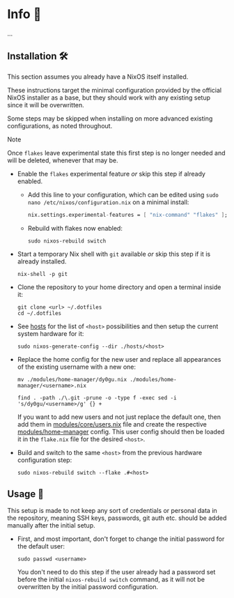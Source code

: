 # Info 📰

...

## Installation 🛠️

This section assumes you already have a NixOS itself installed. 

These instructions target the minimal configuration provided by the official NixOS installer as a base, but they should work with any existing setup since it will be overwritten.

Some steps may be skipped when installing on more advanced existing configurations, as noted throughout.

> [!NOTE]
> Once `flakes` leave experimental state this first step is no longer needed and will be deleted, whenever that may be.

- Enable the `flakes` experimental feature *or* skip this step if already enabled.

   - Add this line to your configuration, which can be edited using `sudo nano /etc/nixos/configuration.nix` on a minimal install:
     
      ```nix
      nix.settings.experimental-features = [ "nix-command" "flakes" ];
      ```

   - Rebuild with flakes now enabled:
    
     ```shell
     sudo nixos-rebuild switch
     ```

- Start a temporary Nix shell with `git` available *or* skip this step if it is already installed.

   ```shell
   nix-shell -p git
   ```

- Clone the repository to your home directory and open a terminal inside it:

   ```shell
   git clone <url> ~/.dotfiles
   cd ~/.dotfiles
   ```
   
- See [hosts](./hosts) for the list of `<host>` possibilities and then setup the current system hardware for it:

   ```shell
   sudo nixos-generate-config --dir ./hosts/<host>
   ```

- Replace the home config for the new user and replace all appearances of the existing username with a new one:

   ```shell
   mv ./modules/home-manager/dy0gu.nix ./modules/home-manager/<username>.nix

   find . -path ./\.git -prune -o -type f -exec sed -i 's/dy0gu/<username>/g' {} +
   ```

   If you want to add new users and not just replace the default one, then add them in [modules/core/users.nix](./modules/core/users.nix) file and create the respective [modules/home-manager](./modules/home-manager) config. This user config should then be loaded it in the `flake.nix` file for the desired `<host>`.

- Build and switch to the same `<host>` from the previous hardware configuration step:

   ```shell
   sudo nixos-rebuild switch --flake .#<host>
   ```

## Usage 🚀

This setup is made to not keep any sort of credentials or personal data in the repository, meaning SSH keys, passwords, git auth etc. should be added manually after the initial setup.

- First, and most important, don't forget to change the initial password for the default user:

   ```shell
   sudo passwd <username>
   ```

   You don't need to do this step if the user already had a password set before the initial `nixos-rebuild switch` command, as it will not be overwritten by the initial password configuration.
